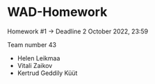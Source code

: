 # WAD-Homework

Homework #1 -> Deadline 2 October 2022, 23:59

Team number 43

- Helen Leikmaa
- Vitali Zaikov
- Kertrud Geddily Küüt 
